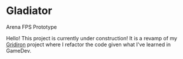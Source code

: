 # Gladiator
 Arena FPS Prototype

Hello! This project is currently under construction! It is a revamp of my [Gridiron](https://github.com/King2481/Gridiron) project where I refactor the code given what I've learned in GameDev. 
